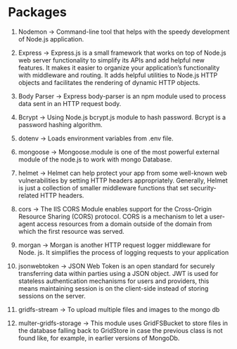 # Packages

1. Nodemon -> Command-line tool that helps with the speedy development of Node.js application.

2. Express -> Express.js is a small framework that works on top of Node.js web server functionality to simplify its APIs and add helpful new features. It makes it easier to organize your application’s functionality with middleware and routing. It adds helpful utilities to Node.js HTTP objects and facilitates the rendering of dynamic HTTP objects.

3. Body Parser -> Express body-parser is an npm module used to process data sent in an HTTP request body.

4. Bcrypt -> Using Node.js bcrypt.js module to hash password. Bcrypt is a password hashing algorithm.

5. dotenv -> Loads environment variables from .env file.

6. mongoose -> Mongoose.module is one of the most powerful external module of the node.js to work with mongo Database.

7. helmet -> Helmet can help protect your app from some well-known web vulnerabilities by setting HTTP headers appropriately. Generally, Helmet is just a collection of smaller middleware functions that set security-related HTTP headers.

8. cors -> The IIS CORS Module enables support for the Cross-Origin Resource Sharing (CORS) protocol. CORS is a mechanism to let a user-agent access resources from a domain outside of the domain from which the first resource was served.

9. morgan -> Morgan is another HTTP request logger middleware for Node. js. It simplifies the process of logging requests to your application

10. jsonwebtoken -> JSON Web Token is an open standard for securely transferring data within parties using a JSON object. JWT is used for stateless authentication mechanisms for users and providers, this means maintaining session is on the client-side instead of storing sessions on the server.

11. gridfs-stream -> To upload multiple files and images to the mongo db

12. multer-gridfs-storage -> This module uses GridFSBucket to store files in the database falling back to GridStore in case the previous class is not found like, for example, in earlier versions of MongoDb.
